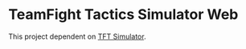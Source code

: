 # TeamFight Tactics Simulator Web

This project dependent on [TFT Simulator](https://github.com/tikaworld/tft-simulator).
